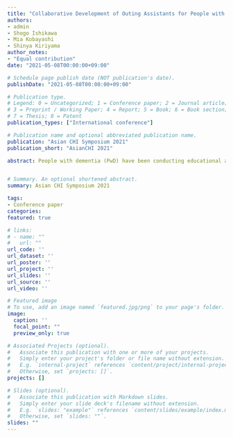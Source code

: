 ```yaml
---
title: "Collaborative Development of Outing Assistants for People with Dementia: A Case Study on a Co-design Approach"
authors:
- admin
- Shogo Ishikawa
- Mia Kobayashi
- Shinya Kiriyama
author_notes:
- "Equal contribution"
date: "2021-05-08T00:00:00+09:00"

# Schedule page publish date (NOT publication's date).
publishDate: "2021-05-08T00:00:00+09:00"

# Publication type.
# Legend: 0 = Uncategorized; 1 = Conference paper; 2 = Journal article;
# 3 = Preprint / Working Paper; 4 = Report; 5 = Book; 6 = Book section;
# 7 = Thesis; 8 = Patent
publication_types: ["International conference"]

# Publication name and optional abbreviated publication name.
publication: "Asian CHI Symposium 2021"
publication_short: "AsianCHI 2021"

abstract: People with dementia (PwD) have been conducting educational activities to live well with dementia. Appropriate CHI design is needed to support the lives of PwD. However, current prototypical systems are mostly designed for needs on the surface and do not approach hidden needs. To develop an system that PwD wants to use on a daily basis, we conducted a co-production practice with PwD focussing on outing their home. We collaborate with a group of early-onset dementia who wanted their opinions to be reflected in ICT. A participatory design workshop was undertaken to discuss the development of outing assistants. As a result, it was found that they did not want the system to be responsible for intervening in their disabilities, but to positively encourage their activities. To conduct a case study for outing assists, we focused on a person with dementia's activity to verify whether it contributes to her life. The system was implemented as a voice and visual interaction system, designed to encourage a positive relationship between the supporter and her. Our results indicate that the system design to support PwD should produce positive interaction and should be adapted to the individual context.


# Summary. An optional shortened abstract.
summary: Asian CHI Symposium 2021

tags:
- Conference paper
categories: 
featured: true

# links:
# - name: ""
#   url: ""
url_code: ''
url_dataset: ''
url_poster: ''
url_project: ''
url_slides: ''
url_source: ''
url_video: ''

# Featured image
# To use, add an image named `featured.jpg/png` to your page's folder. 
image:
  caption: ''
  focal_point: ""
  preview_only: true

# Associated Projects (optional).
#   Associate this publication with one or more of your projects.
#   Simply enter your project's folder or file name without extension.
#   E.g. `internal-project` references `content/project/internal-project/index.md`.
#   Otherwise, set `projects: []`.
projects: []

# Slides (optional).
#   Associate this publication with Markdown slides.
#   Simply enter your slide deck's filename without extension.
#   E.g. `slides: "example"` references `content/slides/example/index.md`.
#   Otherwise, set `slides: ""`.
slides: ""
---
```


